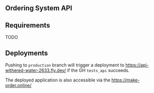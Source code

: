 ## Ordering System API

## Requirements

TODO

## Deployments

Pushing to `production` branch will trigger a deployment to https://api-withered-water-2633.fly.dev/ if the GH `tests_api` succeeds.

The deployed application is also accessible via the https://make-order.online/